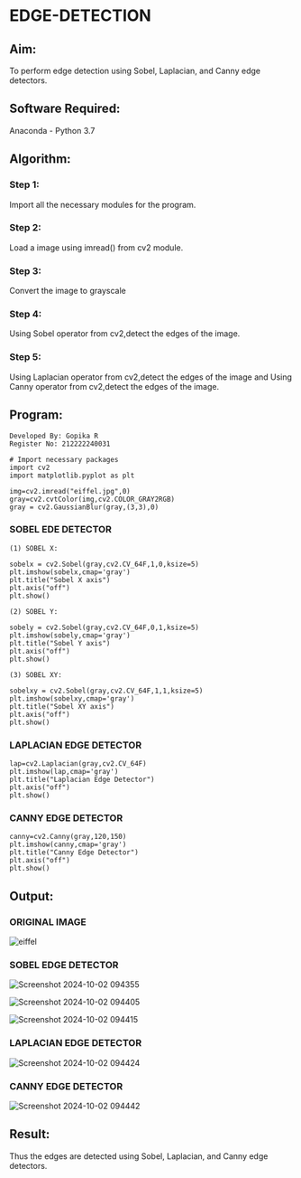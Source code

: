 # EDGE-DETECTION
## Aim:
To perform edge detection using Sobel, Laplacian, and Canny edge detectors.

## Software Required:
Anaconda - Python 3.7

## Algorithm:
### Step 1:
Import all the necessary modules for the program.

### Step 2:
Load a image using imread() from cv2 module.

### Step 3:
Convert the image to grayscale

### Step 4:
Using Sobel operator from cv2,detect the edges of the image.

### Step 5:

Using Laplacian operator from cv2,detect the edges of the image and Using Canny operator from cv2,detect the edges of the image.

## Program:
```
Developed By: Gopika R
Register No: 212222240031
```
```
# Import necessary packages
import cv2
import matplotlib.pyplot as plt

img=cv2.imread("eiffel.jpg",0)
gray=cv2.cvtColor(img,cv2.COLOR_GRAY2RGB)
gray = cv2.GaussianBlur(gray,(3,3),0)
```
### SOBEL EDE DETECTOR
```
(1) SOBEL X:

sobelx = cv2.Sobel(gray,cv2.CV_64F,1,0,ksize=5)
plt.imshow(sobelx,cmap='gray')
plt.title("Sobel X axis")
plt.axis("off")
plt.show()

(2) SOBEL Y:

sobely = cv2.Sobel(gray,cv2.CV_64F,0,1,ksize=5)
plt.imshow(sobely,cmap='gray')
plt.title("Sobel Y axis")
plt.axis("off")
plt.show()

(3) SOBEL XY:

sobelxy = cv2.Sobel(gray,cv2.CV_64F,1,1,ksize=5)
plt.imshow(sobelxy,cmap='gray')
plt.title("Sobel XY axis")
plt.axis("off")
plt.show()
```

### LAPLACIAN EDGE DETECTOR
```
lap=cv2.Laplacian(gray,cv2.CV_64F)
plt.imshow(lap,cmap='gray')
plt.title("Laplacian Edge Detector")
plt.axis("off")
plt.show()
```
### CANNY EDGE DETECTOR
```
canny=cv2.Canny(gray,120,150)
plt.imshow(canny,cmap='gray')
plt.title("Canny Edge Detector")
plt.axis("off")
plt.show()
```

## Output:

### ORIGINAL IMAGE
![eiffel](https://github.com/user-attachments/assets/f6e14021-af84-4bd4-812e-877c0e6059fc)


### SOBEL EDGE DETECTOR
![Screenshot 2024-10-02 094355](https://github.com/user-attachments/assets/3cc34b75-1ec1-41ed-a004-cb77c8eddcbd)

![Screenshot 2024-10-02 094405](https://github.com/user-attachments/assets/2a59060a-8e8a-4dc1-9fcf-39f04000af8b)

![Screenshot 2024-10-02 094415](https://github.com/user-attachments/assets/91f32947-a224-4d74-b537-4ac4a26420f7)


### LAPLACIAN EDGE DETECTOR

![Screenshot 2024-10-02 094424](https://github.com/user-attachments/assets/aa625e17-d714-4145-b597-eafabaf5335f)


### CANNY EDGE DETECTOR

![Screenshot 2024-10-02 094442](https://github.com/user-attachments/assets/171289fc-d4c4-4740-83eb-8f0c2356d852)

## Result:
Thus the edges are detected using Sobel, Laplacian, and Canny edge detectors.
